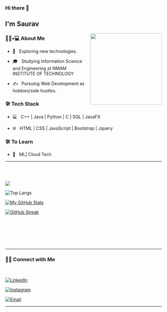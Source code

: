 
### Hi there 👋<h2> I'm Saurav</h2>

<img align='right' src="https://media.giphy.com/media/Lny6Rw04nsOOc/giphy.gif" width="230">

<h3> 👨🏻•💻 About Me </h3>



- 🤔 &nbsp; Exploring new technologies.

- 🎓 &nbsp; Studying Information Science and Engineering at NMAM INSTITUTE OF TECHNOLOGY

- ✍️ &nbsp; Pursuing Web Development as hobbies/side hustles.



<h3>🛠 Tech Stack</h3>



- 💻 &nbsp; C++ | Java | Python | C | SQL | JavaFX

- 🌐 &nbsp; HTML | CSS | JavaScript | Bootstrap | Jquery

<!--

- 🛢 &nbsp; SQL 

- 🔧 &nbsp; Git 

-->



<h3>🛠 To Learn</h3>

- 🔧 &nbsp; ML| Cloud Tech 

<hr>



<br/><br/>

![](https://visitor-badge.laobi.icu/badge?page_id=rjsaurav13.rjsaurav13)


![Top Langs](https://github-readme-stats.vercel.app/api/top-langs/?username=rjsaurav13&show_icons=true&theme=tokyonight)


[![My GitHub Stats](https://github-readme-stats.vercel.app/api/?username=rjsaurav13&count_private=true&theme=tokyonight&showicons=true)]()


[![GitHub Streak](https://github-readme-streak-stats.herokuapp.com/?user=rjsaurav13&theme=tokyonight)]()


<br/>

<br/>


<br><br>



<hr>



<h3> 🤝🏻 Connect with Me </h3>

<br>



<p align="center">

<a href="https://www.linkedin.com/in/sauravkumar1203/"><img alt="LinkedIn" src="https://img.shields.io/badge/LinkedIn-Saurav%20Kumar-blue?style=flat-square&logo=linkedin"></a>

<a href="https://www.instagram.com/saurav.k_/"><img alt="Instagram" src="https://img.shields.io/badge/Instagram-saurav.k_-black?style=flat-square&logo=instagram"></a>

<a href="rjsaurav13@gmail.com"><img alt="Email" src="https://img.shields.io/badge/Email-shivammalpani111@gmail.com-blue?style=flat-square&logo=gmail"></a>

</p>










<hr>

